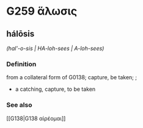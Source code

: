 # G259 ἅλωσις

## hálōsis

_(hal'-o-sis | HA-loh-sees | A-loh-sees)_

### Definition

from a collateral form of G0138; capture, be taken; ; 

- a catching, capture, to be taken

### See also

[[G138|G138 αἱρέομαι]]
